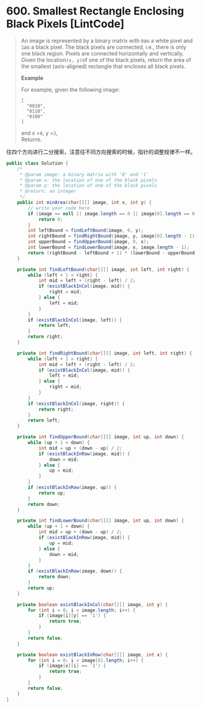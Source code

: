 # 600. Smallest Rectangle Enclosing Black Pixels \[LintCode\]

> An image is represented by a binary matrix with `0`as a white pixel and `1`as a black pixel. The black pixels are connected, i.e., there is only one black region. Pixels are connected horizontally and vertically. Given the location`(x, y)`of one of the black pixels, return the area of the smallest \(axis-aligned\) rectangle that encloses all black pixels.
>
> **Example**
>
> For example, given the following image:
>
> ```
> [
>   "0010",
>   "0110",
>   "0100"
> ]
> ```
>
> and x =`0`, y =`2`,  
> Return`6`.

往四个方向进行二分搜索，注意往不同方向搜索的时候，指针的调整规律不一样。

```java
public class Solution {
    /*
     * @param image: a binary matrix with '0' and '1'
     * @param x: the location of one of the black pixels
     * @param y: the location of one of the black pixels
     * @return: an integer
     */
    public int minArea(char[][] image, int x, int y) {
        // write your code here
        if (image == null || image.length == 0 || image[0].length == 0) {
            return 0;
        }
        int leftBound = findLeftBound(image, 0, y);
        int rightBound = findRightBound(image, y, image[0].length - 1);
        int upperBound = findUpperBound(image, 0, x);
        int lowerBound = findLowerBound(image, x, image.length - 1);
        return (rightBound - leftBound + 1) * (lowerBound - upperBound + 1);
    }

    private int findLeftBound(char[][] image, int left, int right) {
        while (left + 1 < right) {
            int mid = left + (right - left) / 2;
            if (existBlackInCol(image, mid)) {
                right = mid;
            } else {
                left = mid;
            }
        }
        if (existBlackInCol(image, left)) {
            return left;
        }
        return right;
    }

    private int findRightBound(char[][] image, int left, int right) {
        while (left + 1 < right) {
            int mid = left + (right - left) / 2;
            if (existBlackInCol(image, mid)) {
                left = mid;
            } else {
                right = mid;
            }
        }
        if (existBlackInCol(image, right)) {
            return right;
        }
        return left;
    }

    private int findUpperBound(char[][] image, int up, int down) {
        while (up + 1 < down) {
            int mid = up + (down - up) / 2;
            if (existBlackInRow(image, mid)) {
                down = mid;
            } else {
                up = mid;
            }
        }
        if (existBlackInRow(image, up)) {
            return up;
        }
        return down;
    }

    private int findLowerBound(char[][] image, int up, int down) {
        while (up + 1 < down) {
            int mid = up + (down - up) / 2;
            if (existBlackInRow(image, mid)) {
                up = mid;
            } else {
                down = mid;
            }
        }
        if (existBlackInRow(image, down)) {
            return down;
        }
        return up;
    }

    private boolean existBlackInCol(char[][] image, int y) {
        for (int i = 0; i < image.length; i++) {
            if (image[i][y] == '1') {
                return true;
            }
        }
        return false;
    }

    private boolean existBlackInRow(char[][] image, int x) {
        for (int i = 0; i < image[0].length; i++) {
            if (image[x][i] == '1') {
                return true;
            }
        }
        return false;
    }
}
```



